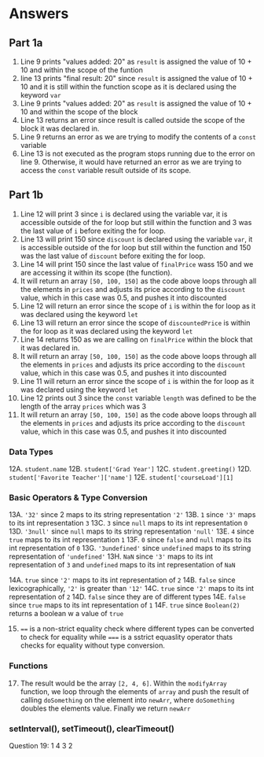 # Answers

## Part 1a

1. Line 9 prints "values added: 20" as `result` is assigned the value of 10 + 10 and within the scope of the funtion
2. line 13 prints "final result: 20" since `result` is assigned the value of 10 + 10 and it is still within the function scope as it is declared using the keyword `var`
3. Line 9 prints "values added: 20" as `result` is assigned the value of 10 + 10 and within the scope of the block
4. Line 13 returns an error since result is called outside the scope of the block it was declared in.
5. Line 9 returns an error as we are trying to modify the contents of a `const` variable
6. Line 13 is not executed as the program stops running due to the error on line 9. Otherwise, it would have returned an error as we are trying to access the `const` variable result outside of its scope.

## Part 1b

1. Line 12 will print 3 since `i` is declared using the variable var, it is accessible outside of the for loop but still within the function and 3 was the last value of `i` before exiting the for loop.
2. Line 13 will print 150 since `discount` is declared using the variable `var`, it is accessible outside of the for loop but still within the function and 150 was the last value of `discount` before exiting the for loop.
3. Line 14 will print 150 since the last value of `finalPrice` wass 150 and we are accessing it within its scope (the function).
4. It will return an array `[50, 100, 150]` as the code above loops through all the elements in `prices` and adjusts its price according to the `discount` value, which in this case was 0.5, and pushes it into discounted
5. Line 12 will return an error since the scope of `i` is within the for loop as it was declared using the keyword `let`
6. Line 13 will return an error since the scope of `discountedPrice` is within the for loop as it was declared using the keyword `let`
7. Line 14 returns 150 as we are calling on `finalPrice` within the block that it was declared in.
8. It will return an array `[50, 100, 150]` as the code above loops through all the elements in `prices` and adjusts its price according to the `discount` value, which in this case was 0.5, and pushes it into discounted
9. Line 11 will return an error since the scope of `i` is within the for loop as it was declared using the keyword `let`
10. Line 12 prints out 3 since the `const` variable `length` was defined to be the length of the array `prices` which was 3
11. It will return an array `[50, 100, 150]` as the code above loops through all the elements in `prices` and adjusts its price according to the `discount` value, which in this case was 0.5, and pushes it into discounted

### Data Types

12A. `student.name`
12B. `student['Grad Year']`
12C. `student.greeting()`
12D. `student['Favorite Teacher']['name']`
12E. `student['courseLoad'][1]`

### Basic Operators & Type Conversion

13A. `'32'` since 2 maps to its string representation `'2'`
13B. `1` since `'3'` maps to its int representation `3`
13C. `3` since `null` maps to its int representation `0`
13D. `'3null'` since `null` maps to its string representation `'null'`
13E. `4` since `true` maps to its int representation `1`
13F. `0` since `false` and `null` maps to its int representation of `0`
13G. `'3undefined'` since `undefined` maps to its string representation of `'undefined'`
13H. `NaN` since `'3'` maps to its int representation of `3` and `undefined` maps to its int representation of `NaN`

14A. `true` since `'2'` maps to its int representation of `2`
14B. `false` since lexicographically, `'2'` is greater than `'12'`
14C. `true` since `'2'` maps to its int representation of `2`
14D. `false` since they are of different types
14E. `false` since `true` maps to its int representation of `1`
14F. `true` since `Boolean(2)` returns a boolean w a value of `true`

15. `==` is a non-strict equality check where different types can be converted to check for equality while `===` is a sstrict equaslity operator thats checks for equality without type conversion.

### Functions

17. The result would be the array `[2, 4, 6]`. Within the `modifyArray` function, we loop through the elements of `array` and push the result of calling `doSomething` on the element into `newArr`, where `doSomething` doubles the elements value. Finally we return `newArr`

### setInterval(), setTimeout(), clearTimeout()

Question 19:
1
4
3
2

